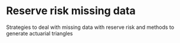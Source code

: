 # Reserve risk missing data
Strategies to deal with missing data with reserve risk and methods to generate actuarial triangles
